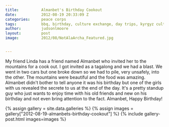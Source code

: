 ```yaml
---
title:			Almanbet's Birthday Cookout
date:			2012-08-19 20:33:09 Z
categories:		peace corps
tags:			bbq, birthday, culture exchange, day trips, kyrgyz culture, kyrgyzstan, mountains, nature
author:			judsonlmoore
layout:			post
image:			2012/08/NotAlaArcha_Featured.jpg


---
```


My friend Linda has a friend named Almanbet who invited her to the mountains for a cook out. I got invited as a tagalong and we had a blast. We went in two cars but one broke down so we had to pile, very unsafely, into the other. The mountains were beautiful and the food was amazing. Almanbet didn't bother to tell anyone it was his birthday but one of the girls with us revealed the secrete to us at the end of the day. It's a pretty standup guy who just wants to enjoy time with his old friends and new on his birthday and not even bring attention to the fact. Almanbet, Happy Birthday!

{% assign gallery = site.data.galleries %}
{% assign images = gallery["2012-08-19-almanbets-birthday-cookout"] %}
{% include gallery-post.html images=images %}